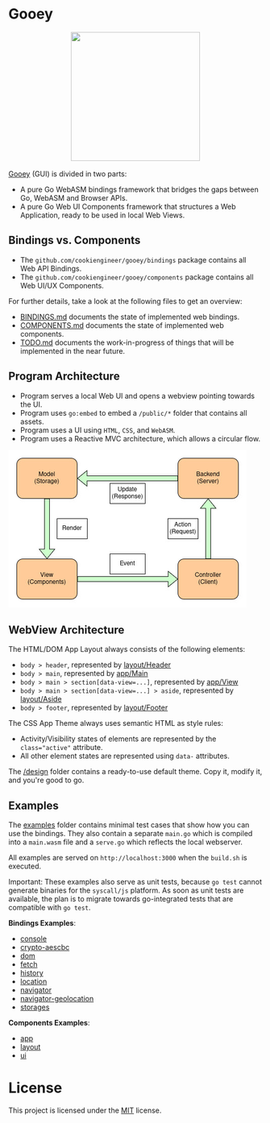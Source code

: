 
# Gooey

<p align="center">
    <img width="256" height="256" src="https://raw.githubusercontent.com/cookiengineer/gooey/master/assets/gooey.jpg">
</p>

[Gooey](https://github.com/cookiengineer/gooey) (GUI) is divided in two parts:

- A pure Go WebASM bindings framework that bridges the gaps between Go, WebASM and Browser APIs.
- A pure Go Web UI Components framework that structures a Web Application, ready to be used in local Web Views.


## Bindings vs. Components

- The `github.com/cookiengineer/gooey/bindings` package contains all Web API Bindings.
- The `github.com/cookiengineer/gooey/components` package contains all Web UI/UX Components.

For further details, take a look at the following files to get an overview:

- [BINDINGS.md](/docs/BINDINGS.md) documents the state of implemented web bindings.
- [COMPONENTS.md](/docs/COMPONENTS.md) documents the state of implemented web components.
- [TODO.md](/TODO.md) documents the work-in-progress of things that will be implemented in the near future.


## Program Architecture

- Program serves a local Web UI and opens a webview pointing towards the UI.
- Program uses `go:embed` to embed a `/public/*` folder that contains all assets.
- Program uses a UI using `HTML`, `CSS`, and `WebASM`.
- Program uses a Reactive MVC architecture, which allows a circular flow.

![Reactive MVC Architecture](/assets/reactive-mvc.jpg)


## WebView Architecture

The HTML/DOM App Layout always consists of the following elements:

- `body > header`, represented by [layout/Header](/components/layout/Header.go)
- `body > main`, represented by [app/Main](/components/app/Main.go)
- `body > main > section[data-view=...]`, represented by [app/View](/components/app/View.go)
- `body > main > section[data-view=...] > aside`, represented by [layout/Aside](/components/layout/Aside.go)
- `body > footer`, represented by [layout/Footer](/components/layout/Footer.go)

The CSS App Theme always uses semantic HTML as style rules:

- Activity/Visibility states of elements are represented by the `class="active"` attribute.
- All other element states are represented using `data-` attributes.

The [/design](/design) folder contains a ready-to-use default theme.
Copy it, modify it, and you're good to go.


## Examples

The [examples](/examples) folder contains minimal test cases that show how you can
use the bindings. They also contain a separate `main.go` which is compiled into a
`main.wasm` file and a `serve.go` which reflects the local webserver.

All examples are served on `http://localhost:3000` when the `build.sh` is executed.

Important: These examples also serve as unit tests, because `go test` cannot generate
binaries for the `syscall/js` platform. As soon as unit tests are available, the plan
is to migrate towards go-integrated tests that are compatible with `go test`.

**Bindings Examples**:

- [console](/examples/bindings/console)
- [crypto-aescbc](/examples/bindings/crypto-aescbc)
- [dom](/examples/bindings/dom)
- [fetch](/examples/bindings/fetch)
- [history](/examples/bindings/history)
- [location](/examples/bindings/location)
- [navigator](/examples/bindings/navigator)
- [navigator-geolocation](/examples/bindings/navigator-geolocation)
- [storages](/examples/bindings/storages)

**Components Examples**:

- [app](/examples/components/app)
- [layout](/examples/components/layout)
- [ui](/examples/components/ui)

# License

This project is licensed under the [MIT](./LICENSE_MIT.txt) license.

